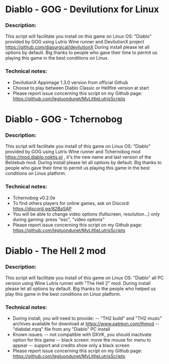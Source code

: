 # Diablo - GOG - Devilutionx for Linux

### Description:
This script will facilitate you install on this game on Linux OS:
"Diablo" provided by GOG using Lutris Wine runner and DevilutionX project https://github.com/diasurgical/devilutionX 
During install please let all options by default.
Big thanks to people who gave their time to permit us playing this game in the best conditions on Linux.

### Technical notes:
- DevilutionX Appimage 1.3.0 version from official Github
- Choose to play between Diablo Classic or Hellfire version at start
- Please report issue concerning this script on my Github page:
https://github.com/legluondunet/MyLittleLutrisScripts

# Diablo - GOG - Tchernobog

### Description:
This script will facilitate you install of this game on Linux OS:
 "Diablo" provided by GOG using Lutris WIne runner and Tchernobog mod https://mod.diablo.noktis.pl , it's the new name and last version of the Belzebub mod.
During install please let all options by default.
Big thanks to people who gave their time to permit us playing this game in the best conditions on Linux platform.

### Technical notes:
- Tchernobog  v0.2.0e
- To find others players for online games, ask on Discord: https://discord.gg/82BaSAP
- You will be able to change video options (fullscreen, resolution...) only during gaming: press "esc", "video options"
- Please report issue concerning this script on my Github page:
https://github.com/legluondunet/MyLittleLutrisScripts

# Diablo - The Hell 2 mod

### Description:
This script will facilitate you install of this game on Linux OS:
"Diablo" all PC version using Wine Lutris runner with "The Hell 2" mod.
During install please let all options by default.
Big thanks to the people who helped us play this game in the best conditions on Linux platform.

### Technical notes:
- During install, you will need to provide:
-- "TH2 build" and "TH2 music" archives available for download at https://www.patreon.com/thmod
-- "diabdat.mpq" file from any "Diablo" PC install
- Known issues: 
-- not compatible with DXVK, you should inactivate option for this game
-- black screen: move the mouse for menu to appear
-- support and credits show only a black screen
- Please report issue concerning this script on my Github page:
https://github.com/legluondunet/MyLittleLutrisScripts

